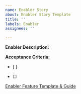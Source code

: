 ```yaml
---
name: Enabler Story
about: Enabler Story Template
title: ''
labels: Enabler
assignees: ''

---
```


**Enabler Description:** 


**Acceptance Criteria:**
- [ ] 
- [ ] 


[Enabler Feature Template & Guide](https://paladinarcher-my.sharepoint.com/:w:/r/personal/debra_paladinarcher_com/_layouts/15/Doc.aspx?sourcedoc=%7B7c1311e8-52b0-4111-8c79-4b7d3ae2c282%7D&action=editnew&wdPreviousSession=d9c393c4-b04a-4aca-8ef5-2e85c5278d89&wdNewAndOpenCt=1607042699518&wdo=4&wdOrigin=wacFileNew&wdTpl=blank&wdLcid=1033&wdPreviousCorrelation=f0dcef30-e21c-401a-b960-dcbd987e85ac)
